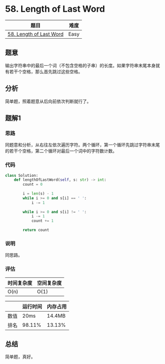 # 58. Length of Last Word

| 题目 | 难度 |
| ---- | ---- |
| [58. Length of Last Word](https://leetcode.com/problems/length-of-last-word/) | Easy |

## 题意

输出字符串中的最后一个词（不包含空格的子串）的长度。如果字符串末尾本身就有若干个空格，那么首先跳过这些空格。

## 分析

简单题，照着题意从后向前依次判断就行了。

## 题解1

### 思路

同题意和分析，从右往左依次遍历字符。两个循环，第一个循环先跳过字符串末尾的若干个空格，第二个循环对最后一个词中的字符数计数。

### 代码

```python
class Solution:
    def lengthOfLastWord(self, s: str) -> int:
        count = 0
        
        i = len(s) - 1
        while i >= 0 and s[i] == ' ':
            i -= 1
        
        while i >= 0 and s[i] != ' ':
            i -= 1
            count += 1
        
        return count
```

### 说明

同思路。

### 评估

| 时间复杂度 | 空间复杂度 |
| ---- | ---- |
| O(n) | O(1) |

| | 运行时间 | 内存占用 |
| ---- | ---- | ---- |
| 数值 | 20ms | 14.4MB |
| 排名 | 98.11% | 13.13% |

## 总结

简单题，真好。
